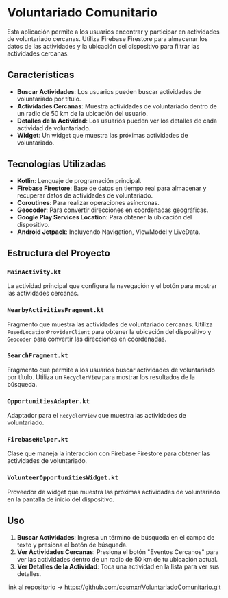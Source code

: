 # Voluntariado Comunitario

Esta aplicación permite a los usuarios encontrar y participar en actividades de voluntariado cercanas. Utiliza Firebase Firestore para almacenar los datos de las actividades y la ubicación del dispositivo para filtrar las actividades cercanas.

## Características

- **Buscar Actividades**: Los usuarios pueden buscar actividades de voluntariado por título.
- **Actividades Cercanas**: Muestra actividades de voluntariado dentro de un radio de 50 km de la ubicación del usuario.
- **Detalles de la Actividad**: Los usuarios pueden ver los detalles de cada actividad de voluntariado.
- **Widget**: Un widget que muestra las próximas actividades de voluntariado.

## Tecnologías Utilizadas

- **Kotlin**: Lenguaje de programación principal.
- **Firebase Firestore**: Base de datos en tiempo real para almacenar y recuperar datos de actividades de voluntariado.
- **Coroutines**: Para realizar operaciones asíncronas.
- **Geocoder**: Para convertir direcciones en coordenadas geográficas.
- **Google Play Services Location**: Para obtener la ubicación del dispositivo.
- **Android Jetpack**: Incluyendo Navigation, ViewModel y LiveData.

## Estructura del Proyecto

### `MainActivity.kt`

La actividad principal que configura la navegación y el botón para mostrar las actividades cercanas.

### `NearbyActivitiesFragment.kt`

Fragmento que muestra las actividades de voluntariado cercanas. Utiliza `FusedLocationProviderClient` para obtener la ubicación del dispositivo y `Geocoder` para convertir las direcciones en coordenadas.

### `SearchFragment.kt`

Fragmento que permite a los usuarios buscar actividades de voluntariado por título. Utiliza un `RecyclerView` para mostrar los resultados de la búsqueda.

### `OpportunitiesAdapter.kt`

Adaptador para el `RecyclerView` que muestra las actividades de voluntariado.

### `FirebaseHelper.kt`

Clase que maneja la interacción con Firebase Firestore para obtener las actividades de voluntariado.

### `VolunteerOpportunitiesWidget.kt`

Proveedor de widget que muestra las próximas actividades de voluntariado en la pantalla de inicio del dispositivo.

## Uso

1. **Buscar Actividades**: Ingresa un término de búsqueda en el campo de texto y presiona el botón de búsqueda.
2. **Ver Actividades Cercanas**: Presiona el botón "Eventos Cercanos" para ver las actividades dentro de un radio de 50 km de tu ubicación actual.
3. **Ver Detalles de la Actividad**: Toca una actividad en la lista para ver sus detalles.

link al repositorio -> https://github.com/cosmxr/VoluntariadoComunitario.git
